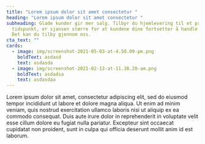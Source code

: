 ```yaml
---
title: "Lorem ipsum dolor sit amet consectetur "
heading: "Lorem ipsum dolor sit amet consectetur "
subheading: Glade kunder gir mer salg. Tilbyr du hjemlevering til et presist
  tidspunkt, er sjansen større for at kundene dine fortsetter å handle hos deg.
  Det kan du tilby gjennom oss.
cta_text: ""
cards:
  - image: img/screenshot-2021-05-03-at-4.50.09-pm.png
    boldText: asdasd
    text: asdasda
  - image: img/screenshot-2021-02-13-at-11.38.28-am.png
    boldText: asdadsa
    text: asdasdaa
---
```

<!--(figmeta)eyJmaWxlS2V5IjoibUtwZDM3dm9DQjlReThFcmxCREZMVCIsInBhc3RlSUQiOjE3OTcxNjE1ODQsImRhdGFUeXBlIjoic2NlbmUifQo=(/figmeta)-->

Lorem ipsum dolor sit amet, consectetur adipiscing elit, sed do eiusmod tempor incididunt ut labore et dolore magna aliqua. Ut enim ad minim veniam, quis nostrud exercitation ullamco laboris nisi ut aliquip ex ea commodo consequat. Duis aute irure dolor in reprehenderit in voluptate velit esse cillum dolore eu fugiat nulla pariatur. Excepteur sint occaecat cupidatat non proident, sunt in culpa qui officia deserunt mollit anim id est laborum.